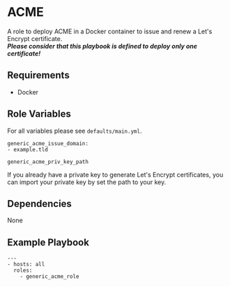 ACME
=========

A role to deploy ACME in a Docker container to issue and renew a Let's Encrypt certificate.<br>
***Please consider that this playbook is defined to deploy only one certificate!***

Requirements
------------

- Docker

Role Variables
--------------

For all variables please see `defaults/main.yml`.

    generic_acme_issue_domain:
    - example.tld

    generic_acme_priv_key_path

If you already have a private key to generate Let's Encrypt certificates, you can import your private key by set the path to your key.

Dependencies
------------

None

Example Playbook
----------------

    ---
    - hosts: all
      roles:
        - generic_acme_role